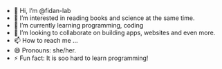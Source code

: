 - 👋 Hi, I’m @fidan-lab
- 👀 I’m interested in reading books and science at the same time.
- 🌱 I’m currently learning programming, coding
- 💞️ I’m looking to collaborate on building apps, websites and even more.
- 📫 How to reach me ...
- 😄 Pronouns: she/her.
- ⚡ Fun fact: It is soo hard to learn programming!

<!---
fidan-lab/fidan-lab is a ✨ special ✨ repository because its `README.md` (this file) appears on your GitHub profile.
You can click the Preview link to take a look at your changes.
--->
